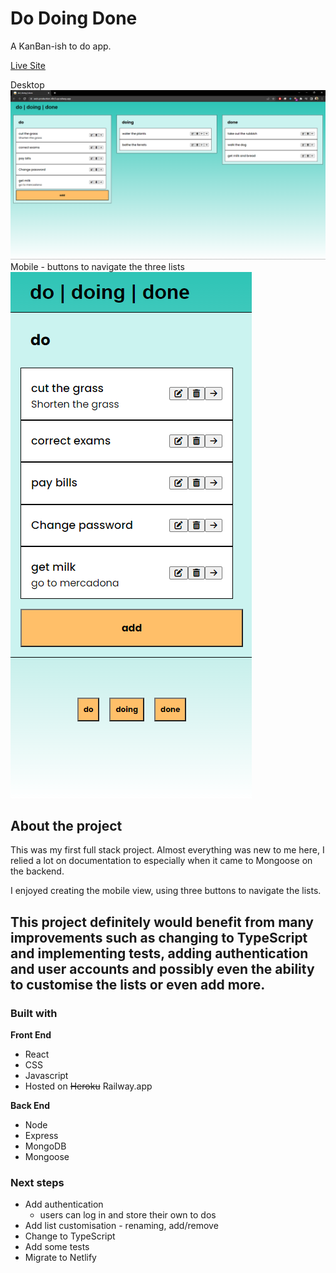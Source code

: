 # Do Doing Done

A KanBan-ish to do app.

[Live Site](https://web-production-48c3.up.railway.app/)

Desktop
![Do-doing-done desktop](/resources/screenshots/do-doing-done-desktop.png)
Mobile - buttons to navigate the three lists
![Do-doing-done mobile](/resources/screenshots/do-doing-done-mobile.png)

## About the project

This was my first full stack project. Almost everything was new to me here, I relied a lot on documentation to especially when it came to Mongoose on the backend.

I enjoyed creating the mobile view, using three buttons to navigate the lists.

## This project definitely would benefit from many improvements such as changing to TypeScript and implementing tests, adding authentication and user accounts and possibly even the ability to customise the lists or even add more.

### Built with

**Front End**

-   React
-   CSS
-   Javascript
-   Hosted on ~~Heroku~~ Railway.app

**Back End**

-   Node
-   Express
-   MongoDB
-   Mongoose

### Next steps

-   Add authentication
    -   users can log in and store their own to dos
-   Add list customisation - renaming, add/remove
-   Change to TypeScript
-   Add some tests
-   Migrate to Netlify
